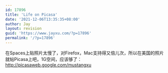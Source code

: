 ```yaml
---
id: 17896
title: 'Life on Picasa'
date: '2021-12-06T13:35:35+08:00'
author: Jay
layout: revision
guid: 'https://www.jayxu.com/?p=17896'
permalink: '/?p=17896'
---
```


<div>在Spaces上贴照片太慢了，对Firefox，Mac支持得又倍儿次，所以在美国的照片就帖Picasa上吧，1G空间，应该够了：<a href="http://picasaweb.google.com/109112212852749965289?gsessionid=hyw3jZoGvw9CYbnCmhJXFA">http://picasaweb.google.com/mustangxu</a></div>